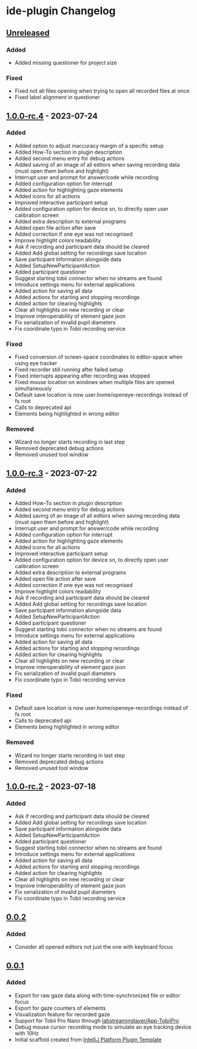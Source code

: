 <!-- Keep a Changelog guide -> https://keepachangelog.com -->

# ide-plugin Changelog

## [Unreleased]

### Added

- Added missing questioner for project size

### Fixed

- Fixed not all files opening when trying to open all recorded files at once
- Fixed label alignment in questioner

## [1.0.0-rc.4] - 2023-07-24

### Added

- Added option to adjust inaccuracy margin of a specific setup
- Added How-To section in plugin description
- Added second menu entry for debug actions
- Added saving of an image of all editors when saving recording data (must open them before and highlight)
- Interrupt user and prompt for answer/code while recording
- Added configuration option for interrupt
- Added action for highlighting gaze elements
- Added icons for all actions
- Improved interactive participant setup
- Added configuration option for device sn, to directly open user calibration screen
- Added extra description to external programs
- Added open file action after save
- Added correction if one eye was not recognised
- Improve highlight colors readability
- Ask if recording and participant data should be cleared
- Added Add global setting for recordings save location
- Save participant information alongside data
- Added SetupNewParticipantAction
- Added participant questioner
- Suggest starting tobii connector when no streams are found
- Introduce settings menu for external applications
- Added action for saving all data
- Added actions for starting and stopping recordings
- Added action for clearing highlights
- Clear all highlights on new recording or clear
- Improve interoperability of element gaze json
- Fix serialization of invalid pupil diameters
- Fix coordinate typo in Tobii recording service

### Fixed
- Fixed conversion of screen-space coordinates to editor-space when using eye tracker
- Fixed recorder still running after failed setup
- Fixed interrupts appearing after recording was stopped
- Fixed mouse location on windows when multiple files are opened simultaneously
- Default save location is now user.home/openeye-recordings instead of fs root
- Calls to deprecated api
- Elements being highlighted in wrong editor

### Removed
- Wizard no longer starts recording in last step
- Removed deprecated debug actions
- Removed unused tool window

## [1.0.0-rc.3] - 2023-07-22

### Added
- Added How-To section in plugin description
- Added second menu entry for debug actions
- Added saving of an image of all editors when saving recording data (must open them before and highlight)
- Interrupt user and prompt for answer/code while recording
- Added configuration option for interrupt
- Added action for highlighting gaze elements
- Added icons for all actions
- Improved interactive participant setup
- Added configuration option for device sn, to directly open user calibration screen
- Added extra description to external programs
- Added open file action after save
- Added correction if one eye was not recognised
- Improve highlight colors readability
- Ask if recording and participant data should be cleared
- Added Add global setting for recordings save location
- Save participant information alongside data
- Added SetupNewParticipantAction
- Added participant questioner
- Suggest starting tobii connector when no streams are found
- Introduce settings menu for external applications
- Added action for saving all data
- Added actions for starting and stopping recordings
- Added action for clearing highlights
- Clear all highlights on new recording or clear
- Improve interoperability of element gaze json
- Fix serialization of invalid pupil diameters
- Fix coordinate typo in Tobii recording service

### Fixed
- Default save location is now user.home/openeye-recordings instead of fs root
- Calls to deprecated api
- Elements being highlighted in wrong editor

### Removed
- Wizard no longer starts recording in last step
- Removed deprecated debug actions
- Removed unused tool window

## [1.0.0-rc.2] - 2023-07-18

### Added
- Ask if recording and participant data should be cleared
- Added Add global setting for recordings save location
- Save participant information alongside data
- Added SetupNewParticipantAction
- Added participant questioner
- Suggest starting tobii connector when no streams are found
- Introduce settings menu for external applications
- Added action for saving all data
- Added actions for starting and stopping recordings
- Added action for clearing highlights
- Clear all highlights on new recording or clear
- Improve interoperability of element gaze json
- Fix serialization of invalid pupil diameters
- Fix coordinate typo in Tobii recording service

## [0.0.2]

### Added
- Consider all opened editors not just the one with keyboard focus

## [0.0.1]

### Added
- Export for raw gaze data along with time-synchronized file or editor focus
- Export for gaze counters of elements
- Visualization feature for recorded gaze
- Support for Tobii Pro Nano through [labstreaminglayer/App-TobiiPro](https://github.com/labstreaminglayer/App-TobiiPro)
- Debug mouse cursor recording mode to simulate an eye tracking device with 10Hz
- Initial scaffold created
  from [IntelliJ Platform Plugin Template](https://github.com/JetBrains/intellij-platform-plugin-template)

[Unreleased]: https://github.com/DieKautz/ide-plugin/compare/v1.0.0-rc.4...HEAD
[1.0.0-rc.4]: https://github.com/DieKautz/ide-plugin/compare/v1.0.0-rc.3...v1.0.0-rc.4
[1.0.0-rc.3]: https://github.com/DieKautz/ide-plugin/compare/v1.0.0-rc.2...v1.0.0-rc.3
[1.0.0-rc.2]: https://github.com/DieKautz/ide-plugin/compare/v0.0.2...v1.0.0-rc.2
[0.0.2]: https://github.com/DieKautz/ide-plugin/compare/v0.0.1...v0.0.2
[0.0.1]: https://github.com/DieKautz/ide-plugin/commits/v0.0.1
